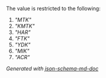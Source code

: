 The value is restricted to the following: 

 1. _"MTK"_
 2. _"KMTK"_
 3. _"HAR"_
 4. _"FTK"_
 5. _"YDK"_
 6. _"MIK"_
 7. _"ACR"_

_Generated with [json-schema-md-doc](https://brianwendt.github.io/json-schema-md-doc/)_